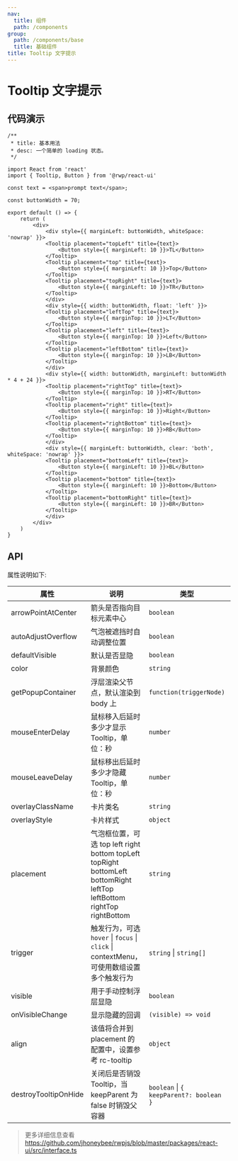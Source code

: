 ```yaml
---
nav:
  title: 组件
  path: /components
group:
  path: /components/base
  title: 基础组件
title: Tooltip 文字提示
---
```


# Tooltip 文字提示

## 代码演示


```tsx
/**
 * title: 基本用法
 * desc: 一个简单的 loading 状态。
 */

import React from 'react'
import { Tooltip, Button } from '@rwp/react-ui'

const text = <span>prompt text</span>;

const buttonWidth = 70;

export default () => {
    return (
        <div>
            <div style={{ marginLeft: buttonWidth, whiteSpace: 'nowrap' }}>
            <Tooltip placement="topLeft" title={text}>
                <Button style={{ marginLeft: 10 }}>TL</Button>
            </Tooltip>
            <Tooltip placement="top" title={text}>
                <Button style={{ marginLeft: 10 }}>Top</Button>
            </Tooltip>
            <Tooltip placement="topRight" title={text}>
                <Button style={{ marginLeft: 10 }}>TR</Button>
            </Tooltip>
            </div>
            <div style={{ width: buttonWidth, float: 'left' }}>
            <Tooltip placement="leftTop" title={text}>
                <Button style={{ marginTop: 10 }}>LT</Button>
            </Tooltip>
            <Tooltip placement="left" title={text}>
                <Button style={{ marginTop: 10 }}>Left</Button>
            </Tooltip>
            <Tooltip placement="leftBottom" title={text}>
                <Button style={{ marginTop: 10 }}>LB</Button>
            </Tooltip>
            </div>
            <div style={{ width: buttonWidth, marginLeft: buttonWidth * 4 + 24 }}>
            <Tooltip placement="rightTop" title={text}>
                <Button style={{ marginTop: 10 }}>RT</Button>
            </Tooltip>
            <Tooltip placement="right" title={text}>
                <Button style={{ marginTop: 10 }}>Right</Button>
            </Tooltip>
            <Tooltip placement="rightBottom" title={text}>
                <Button style={{ marginTop: 10 }}>RB</Button>
            </Tooltip>
            </div>
            <div style={{ marginLeft: buttonWidth, clear: 'both', whiteSpace: 'nowrap' }}>
            <Tooltip placement="bottomLeft" title={text}>
                <Button style={{ marginLeft: 10 }}>BL</Button>
            </Tooltip>
            <Tooltip placement="bottom" title={text}>
                <Button style={{ marginLeft: 10 }}>Bottom</Button>
            </Tooltip>
            <Tooltip placement="bottomRight" title={text}>
                <Button style={{ marginLeft: 10 }}>BR</Button>
            </Tooltip>
            </div>
        </div>
    )
}
```

## API

属性说明如下:

|属性                |说明	       |类型	  |默认属性
|-----               |------       |-----     |-----    
|arrowPointAtCenter  |箭头是否指向目标元素中心| `boolean`| `false`	
|autoAdjustOverflow  |气泡被遮挡时自动调整位置 | `boolean`|`true`
|defaultVisible      |默认是否显隐  | `boolean` | `false`
|color               |背景颜色  |`string` | -
|getPopupContainer   |浮层渲染父节点，默认渲染到 body 上| `function(triggerNode)` | `() => document.body`
|mouseEnterDelay     |鼠标移入后延时多少才显示 Tooltip，单位：秒| `number` | 0.1
|mouseLeaveDelay     |鼠标移出后延时多少才隐藏 Tooltip，单位：秒 | `number`| 0.1
|overlayClassName    |卡片类名 | `string`  | -
|overlayStyle        |卡片样式 | `object`  | -
|placement           |气泡框位置，可选 top left right bottom topLeft topRight bottomLeft bottomRight leftTop leftBottom rightTop rightBottom | `string` | `top`
|trigger | 触发行为，可选 `hover` \| `focus` \| `click` \| contextMenu，可使用数组设置多个触发行为| `string` \| `string[]` | `hover`
|visible | 	用于手动控制浮层显隐 | `boolean` | `false`
|onVisibleChange | 显示隐藏的回调| `(visible) => void`| -
|align | 该值将合并到 placement 的配置中，设置参考 rc-tooltip| `object` | -
|destroyTooltipOnHide | 关闭后是否销毁 Tooltip，当 keepParent 为 false 时销毁父容器 | `boolean` \| `{ keepParent?: boolean }` |`false`

> 更多详细信息查看 https://github.com/jhoneybee/rwpjs/blob/master/packages/react-ui/src/interface.ts